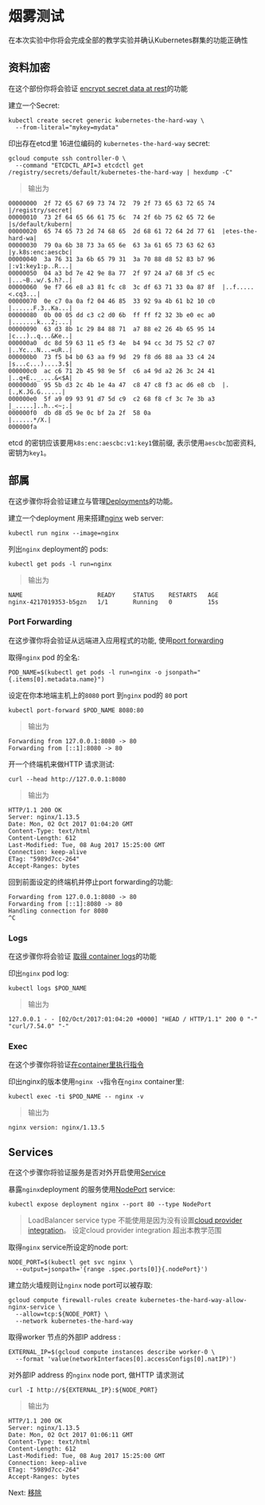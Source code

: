 
# 烟雾测试

在本次实验中你将会完成全部的教学实验并确认Kubernetes群集的功能正确性

## 资料加密

在这个部份你将会验证 [encrypt secret data at rest](https://kubernetes.io/docs/tasks/administer-cluster/encrypt-data/#verifying-that-data-is-encrypted)的功能

建立一个Secret:

```
kubectl create secret generic kubernetes-the-hard-way \
  --from-literal="mykey=mydata"
```

印出存在etcd里 16进位编码的 `kubernetes-the-hard-way` secret:

```
gcloud compute ssh controller-0 \
  --command "ETCDCTL_API=3 etcdctl get /registry/secrets/default/kubernetes-the-hard-way | hexdump -C"
```

> 输出为

```
00000000  2f 72 65 67 69 73 74 72  79 2f 73 65 63 72 65 74  |/registry/secret|
00000010  73 2f 64 65 66 61 75 6c  74 2f 6b 75 62 65 72 6e  |s/default/kubern|
00000020  65 74 65 73 2d 74 68 65  2d 68 61 72 64 2d 77 61  |etes-the-hard-wa|
00000030  79 0a 6b 38 73 3a 65 6e  63 3a 61 65 73 63 62 63  |y.k8s:enc:aescbc|
00000040  3a 76 31 3a 6b 65 79 31  3a 70 88 d8 52 83 b7 96  |:v1:key1:p..R...|
00000050  04 a3 bd 7e 42 9e 8a 77  2f 97 24 a7 68 3f c5 ec  |...~B..w/.$.h?..|
00000060  9e f7 66 e8 a3 81 fc c8  3c df 63 71 33 0a 87 8f  |..f.....<.cq3...|
00000070  0e c7 0a 0a f2 04 46 85  33 92 9a 4b 61 b2 10 c0  |......F.3..Ka...|
00000080  0b 00 05 dd c3 c2 d0 6b  ff ff f2 32 3b e0 ec a0  |.......k...2;...|
00000090  63 d3 8b 1c 29 84 88 71  a7 88 e2 26 4b 65 95 14  |c...)..q...&Ke..|
000000a0  dc 8d 59 63 11 e5 f3 4e  b4 94 cc 3d 75 52 c7 07  |..Yc...N...=uR..|
000000b0  73 f5 b4 b0 63 aa f9 9d  29 f8 d6 88 aa 33 c4 24  |s...c...)....3.$|
000000c0  ac c6 71 2b 45 98 9e 5f  c6 a4 9d a2 26 3c 24 41  |..q+E.._....&<$A|
000000d0  95 5b d3 2c 4b 1e 4a 47  c8 47 c8 f3 ac d6 e8 cb  |.[.,K.JG.G......|
000000e0  5f a9 09 93 91 d7 5d c9  c2 68 f8 cf 3c 7e 3b a3  |_.....]..h..<~;.|
000000f0  db d8 d5 9e 0c bf 2a 2f  58 0a                    |......*/X.|
000000fa
```

etcd 的密钥应该要用`k8s:enc:aescbc:v1:key1`做前缀, 表示使用`aescbc`加密资料, 密钥为`key1`。

## 部属

在这步骤你将会验证建立与管理[Deployments](https://kubernetes.io/docs/concepts/workloads/controllers/deployment/)的功能。

建立一个deployment 用来搭建[nginx](https://nginx.org/en/) web server:

```
kubectl run nginx --image=nginx
```

列出`nginx` deployment的 pods:

```
kubectl get pods -l run=nginx
```
> 输出为


```
NAME                     READY     STATUS    RESTARTS   AGE
nginx-4217019353-b5gzn   1/1       Running   0          15s
```


### Port Forwarding

在这步骤你将会验证从远端进入应用程式的功能, 使用[port forwarding](https://kubernetes.io/docs/tasks/access-application-cluster/port-forward-access-application-cluster/)

取得`nginx` pod 的全名:

```
POD_NAME=$(kubectl get pods -l run=nginx -o jsonpath="{.items[0].metadata.name}")
```
设定在你本地端主机上的`8080` port 到`nginx` pod的 `80` port


```
kubectl port-forward $POD_NAME 8080:80
```


> 输出为

```
Forwarding from 127.0.0.1:8080 -> 80
Forwarding from [::1]:8080 -> 80
```

开一个终端机来做HTTP 请求测试:

```
curl --head http://127.0.0.1:8080
```

> 输出为


```
HTTP/1.1 200 OK
Server: nginx/1.13.5
Date: Mon, 02 Oct 2017 01:04:20 GMT
Content-Type: text/html
Content-Length: 612
Last-Modified: Tue, 08 Aug 2017 15:25:00 GMT
Connection: keep-alive
ETag: "5989d7cc-264"
Accept-Ranges: bytes
```

回到前面设定的终端机并停止port forwarding的功能:


```
Forwarding from 127.0.0.1:8080 -> 80
Forwarding from [::1]:8080 -> 80
Handling connection for 8080
^C
```


### Logs

在这步骤你将会验证 [取得 container logs](https://kubernetes.io/docs/concepts/cluster-administration/logging/)的功能

印出`nginx` pod log:


```
kubectl logs $POD_NAME
```

> 输出为


```
127.0.0.1 - - [02/Oct/2017:01:04:20 +0000] "HEAD / HTTP/1.1" 200 0 "-" "curl/7.54.0" "-"
```

### Exec

在这个步骤你将验证[在container里执行指令](https://kubernetes.io/docs/tasks/debug-application-cluster/get-shell-running-container/#running-individual-commands-in-a-container)

印出nginx的版本使用`nginx -v`指令在`nginx` container里:


```
kubectl exec -ti $POD_NAME -- nginx -v
```


> 输出为

```
nginx version: nginx/1.13.5
```



## Services
在这个步骤你将验证服务是否对外开启使用[Service](https://kubernetes.io/docs/concepts/services-networking/service/)

暴露`nginx`deployment 的服务使用[NodePort](https://kubernetes.io/docs/concepts/services-networking/service/#type-nodeport) service:


```
kubectl expose deployment nginx --port 80 --type NodePort
```

> LoadBalancer service type 不能使用是因为没有设置[cloud provider integration](https://kubernetes.io/docs/getting-started-guides/scratch/#cloud-provider)。 设定cloud provider integration 超出本教学范围

取得`nginx` service所设定的node port:
```
NODE_PORT=$(kubectl get svc nginx \
  --output=jsonpath='{range .spec.ports[0]}{.nodePort}')
```
建立防火墙规则让`nginx` node port可以被存取:

```
gcloud compute firewall-rules create kubernetes-the-hard-way-allow-nginx-service \
  --allow=tcp:${NODE_PORT} \
  --network kubernetes-the-hard-way
```

取得worker 节点的外部IP address :

```
EXTERNAL_IP=$(gcloud compute instances describe worker-0 \
  --format 'value(networkInterfaces[0].accessConfigs[0].natIP)')
```


对外部IP address 的`nginx` node port, 做HTTP 请求测试


```
curl -I http://${EXTERNAL_IP}:${NODE_PORT}
```

> 输出为


```
HTTP/1.1 200 OK
Server: nginx/1.13.5
Date: Mon, 02 Oct 2017 01:06:11 GMT
Content-Type: text/html
Content-Length: 612
Last-Modified: Tue, 08 Aug 2017 15:25:00 GMT
Connection: keep-alive
ETag: "5989d7cc-264"
Accept-Ranges: bytes
```


Next: [移除](14-cleanup.md)
